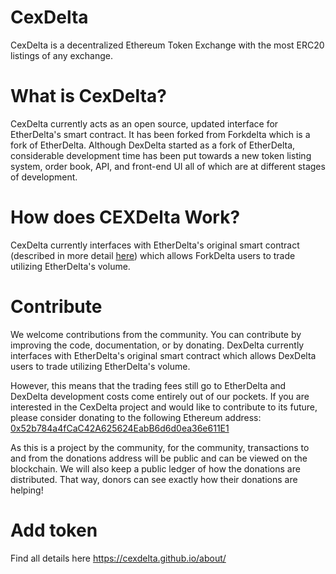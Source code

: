 # CexDelta

CexDelta is a decentralized Ethereum Token Exchange with the most ERC20 listings of any exchange.


# What is CexDelta?
CexDelta currently acts as an open source, updated interface for EtherDelta's smart contract. It has been forked from Forkdelta which is a fork of EtherDelta. Although DexDelta started as a fork of EtherDelta, considerable development time has been put towards a new token listing system, order book, API, and front-end UI all of which are at different stages of development. 


# How does CEXDelta Work?
CexDelta currently interfaces with EtherDelta's original smart contract (described in more detail [here](https://www.reddit.com/r/EtherDelta/comments/6kdiyl/smart_contract_overview/)) which allows ForkDelta users to trade utilizing EtherDelta's volume.


# Contribute
We welcome contributions from the community. You can contribute by improving the code, documentation, or by donating. 
DexDelta currently interfaces with EtherDelta's original smart contract which allows DexDelta users to trade utilizing EtherDelta's volume. 

However, this means that the trading fees still go to EtherDelta and DexDelta development costs come entirely out of our pockets. If you are interested in the CexDelta project and would like to contribute to its future, please consider donating to the following Ethereum address: <a href="https://etherscan.io/address/0x52b784a4fCaC42A625624EabB6d6d0ea36e611E1">0x52b784a4fCaC42A625624EabB6d6d0ea36e611E1</a>

As this is a project by the community, for the community, transactions to and from the donations address will be public and can be viewed on the blockchain. We will also keep a public ledger of how the donations are distributed. That way, donors can see exactly how their donations are helping!

# Add token

Find all details here https://cexdelta.github.io/about/
